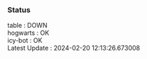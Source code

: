 ### Status


table : DOWN  
hogwarts : OK  
icy-bot : OK  
Latest Update : 2024-02-20 12:13:26.673008
